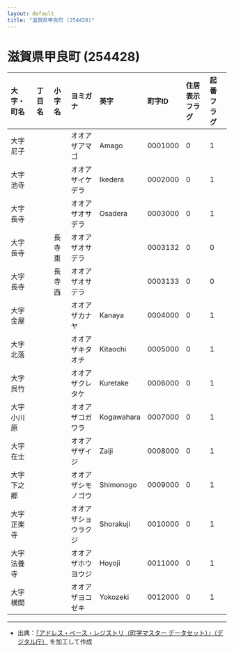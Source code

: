 ```yaml
---
layout: default
title: "滋賀県甲良町 (254428)"
---
```


# 滋賀県甲良町 (254428)

| 大字・町名 | 丁目名 | 小字名 | ヨミガナ | 英字 | 町字ID | 住居表示フラグ | 起番フラグ |
|:---|:---|:---|:---|:---|:---|:---|:---|
| 大字尼子 |  |  | オオアザアマゴ | Amago | 0001000 | 0 | 1 |
| 大字池寺 |  |  | オオアザイケデラ | Ikedera | 0002000 | 0 | 1 |
| 大字長寺 |  |  | オオアザオサデラ | Osadera | 0003000 | 0 | 1 |
| 大字長寺 |  | 長寺東 | オオアザオサデラ |  | 0003132 | 0 | 0 |
| 大字長寺 |  | 長寺西 | オオアザオサデラ |  | 0003133 | 0 | 0 |
| 大字金屋 |  |  | オオアザカナヤ | Kanaya | 0004000 | 0 | 1 |
| 大字北落 |  |  | オオアザキタオチ | Kitaochi | 0005000 | 0 | 1 |
| 大字呉竹 |  |  | オオアザクレタケ | Kuretake | 0006000 | 0 | 1 |
| 大字小川原 |  |  | オオアザコガワラ | Kogawahara | 0007000 | 0 | 1 |
| 大字在士 |  |  | オオアザザイジ | Zaiji | 0008000 | 0 | 1 |
| 大字下之郷 |  |  | オオアザシモノゴウ | Shimonogo | 0009000 | 0 | 1 |
| 大字正楽寺 |  |  | オオアザショウラクジ | Shorakuji | 0010000 | 0 | 1 |
| 大字法養寺 |  |  | オオアザホウヨウジ | Hoyoji | 0011000 | 0 | 1 |
| 大字横関 |  |  | オオアザヨコゼキ | Yokozeki | 0012000 | 0 | 1 |

---

- 出典：[「アドレス・ベース・レジストリ（町字マスター データセット）』（デジタル庁）](https://www.digital.go.jp/policies/base_registry_address/) を加工して作成